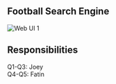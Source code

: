 ## Football Search Engine
![Web UI 1](https://github.com/joeypce/IR_Project/blob/master/web_ui.jpg)

## Responsibilities
Q1-Q3: Joey <br/>
Q4-Q5: Fatin

